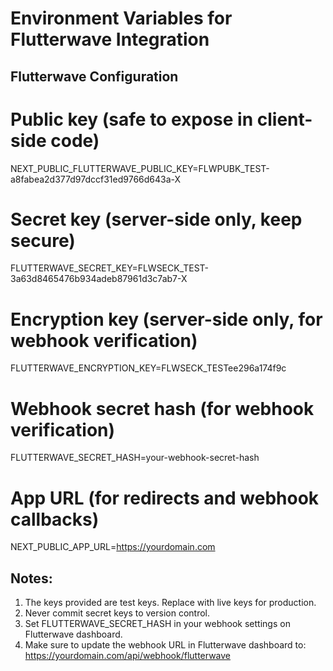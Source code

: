 # Environment Variables for Flutterwave Integration

## Flutterwave Configuration

# Public key (safe to expose in client-side code)

NEXT_PUBLIC_FLUTTERWAVE_PUBLIC_KEY=FLWPUBK_TEST-a8fabea2d377d97dccf31ed9766d643a-X

# Secret key (server-side only, keep secure)

FLUTTERWAVE_SECRET_KEY=FLWSECK_TEST-3a63d8465476b934adeb87961d3c7ab7-X

# Encryption key (server-side only, for webhook verification)

FLUTTERWAVE_ENCRYPTION_KEY=FLWSECK_TESTee296a174f9c

# Webhook secret hash (for webhook verification)

FLUTTERWAVE_SECRET_HASH=your-webhook-secret-hash

# App URL (for redirects and webhook callbacks)

NEXT_PUBLIC_APP_URL=https://yourdomain.com

## Notes:

1. The keys provided are test keys. Replace with live keys for production.
2. Never commit secret keys to version control.
3. Set FLUTTERWAVE_SECRET_HASH in your webhook settings on Flutterwave dashboard.
4. Make sure to update the webhook URL in Flutterwave dashboard to: https://yourdomain.com/api/webhook/flutterwave

